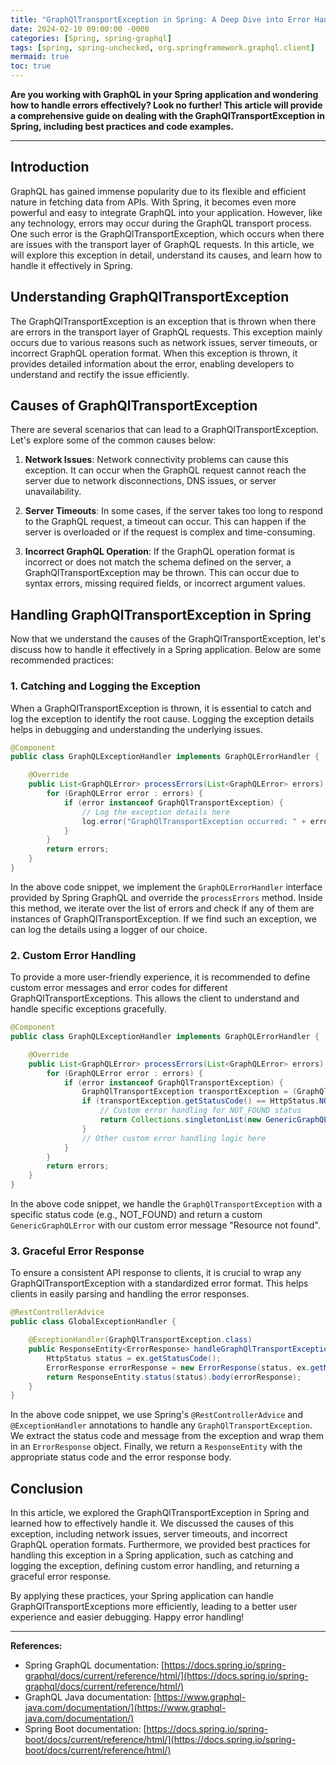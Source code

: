 ```yaml
---
title: "GraphQlTransportException in Spring: A Deep Dive into Error Handling in GraphQL"
date: 2024-02-10 09:00:00 -0000
categories: [Spring, spring-graphql]
tags: [spring, spring-unchecked, org.springframework.graphql.client]
mermaid: true
toc: true
---
```



**Are you working with GraphQL in your Spring application and wondering how to handle errors effectively? Look no further! This article will provide a comprehensive guide on dealing with the GraphQlTransportException in Spring, including best practices and code examples.**

---

## Introduction

GraphQL has gained immense popularity due to its flexible and efficient nature in fetching data from APIs. With Spring, it becomes even more powerful and easy to integrate GraphQL into your application. However, like any technology, errors may occur during the GraphQL transport process. One such error is the GraphQlTransportException, which occurs when there are issues with the transport layer of GraphQL requests. In this article, we will explore this exception in detail, understand its causes, and learn how to handle it effectively in Spring.

## Understanding GraphQlTransportException

The GraphQlTransportException is an exception that is thrown when there are errors in the transport layer of GraphQL requests. This exception mainly occurs due to various reasons such as network issues, server timeouts, or incorrect GraphQL operation format. When this exception is thrown, it provides detailed information about the error, enabling developers to understand and rectify the issue efficiently.

## Causes of GraphQlTransportException

There are several scenarios that can lead to a GraphQlTransportException. Let's explore some of the common causes below:

1. **Network Issues**: Network connectivity problems can cause this exception. It can occur when the GraphQL request cannot reach the server due to network disconnections, DNS issues, or server unavailability.

2. **Server Timeouts**: In some cases, if the server takes too long to respond to the GraphQL request, a timeout can occur. This can happen if the server is overloaded or if the request is complex and time-consuming.

3. **Incorrect GraphQL Operation**: If the GraphQL operation format is incorrect or does not match the schema defined on the server, a GraphQlTransportException may be thrown. This can occur due to syntax errors, missing required fields, or incorrect argument values.

## Handling GraphQlTransportException in Spring

Now that we understand the causes of the GraphQlTransportException, let's discuss how to handle it effectively in a Spring application. Below are some recommended practices:

### 1. Catching and Logging the Exception

When a GraphQlTransportException is thrown, it is essential to catch and log the exception to identify the root cause. Logging the exception details helps in debugging and understanding the underlying issues.

```java
@Component
public class GraphQLExceptionHandler implements GraphQLErrorHandler {

    @Override
    public List<GraphQLError> processErrors(List<GraphQLError> errors) {
        for (GraphQLError error : errors) {
            if (error instanceof GraphQlTransportException) {
                // Log the exception details here
                log.error("GraphQlTransportException occurred: " + error.getMessage());
            }
        }
        return errors;
    }
}
```

In the above code snippet, we implement the `GraphQLErrorHandler` interface provided by Spring GraphQL and override the `processErrors` method. Inside this method, we iterate over the list of errors and check if any of them are instances of GraphQlTransportException. If we find such an exception, we can log the details using a logger of our choice.

### 2. Custom Error Handling

To provide a more user-friendly experience, it is recommended to define custom error messages and error codes for different GraphQlTransportExceptions. This allows the client to understand and handle specific exceptions gracefully.

```java
@Component
public class GraphQLExceptionHandler implements GraphQLErrorHandler {

    @Override
    public List<GraphQLError> processErrors(List<GraphQLError> errors) {
        for (GraphQLError error : errors) {
            if (error instanceof GraphQlTransportException) {
                GraphQlTransportException transportException = (GraphQlTransportException) error;
                if (transportException.getStatusCode() == HttpStatus.NOT_FOUND) {
                    // Custom error handling for NOT_FOUND status
                    return Collections.singletonList(new GenericGraphQLError("Resource not found"));
                }
                // Other custom error handling logic here
            }
        }
        return errors;
    }
}
```

In the above code snippet, we handle the `GraphQlTransportException` with a specific status code (e.g., NOT_FOUND) and return a custom `GenericGraphQLError` with our custom error message "Resource not found".

### 3. Graceful Error Response

To ensure a consistent API response to clients, it is crucial to wrap any GraphQlTransportException with a standardized error format. This helps clients in easily parsing and handling the error responses.

```java
@RestControllerAdvice
public class GlobalExceptionHandler {

    @ExceptionHandler(GraphQlTransportException.class)
    public ResponseEntity<ErrorResponse> handleGraphQlTransportException(GraphQlTransportException ex) {
        HttpStatus status = ex.getStatusCode();
        ErrorResponse errorResponse = new ErrorResponse(status, ex.getMessage());
        return ResponseEntity.status(status).body(errorResponse);
    }
}
```

In the above code snippet, we use Spring's `@RestControllerAdvice` and `@ExceptionHandler` annotations to handle any `GraphQlTransportException`. We extract the status code and message from the exception and wrap them in an `ErrorResponse` object. Finally, we return a `ResponseEntity` with the appropriate status code and the error response body.

## Conclusion

In this article, we explored the GraphQlTransportException in Spring and learned how to effectively handle it. We discussed the causes of this exception, including network issues, server timeouts, and incorrect GraphQL operation formats. Furthermore, we provided best practices for handling this exception in a Spring application, such as catching and logging the exception, defining custom error handling, and returning a graceful error response.

By applying these practices, your Spring application can handle GraphQlTransportExceptions more efficiently, leading to a better user experience and easier debugging. Happy error handling!

---
**References:**
- Spring GraphQL documentation: [https://docs.spring.io/spring-graphql/docs/current/reference/html/](https://docs.spring.io/spring-graphql/docs/current/reference/html/)
- GraphQL Java documentation: [https://www.graphql-java.com/documentation/](https://www.graphql-java.com/documentation/)
- Spring Boot documentation: [https://docs.spring.io/spring-boot/docs/current/reference/html/](https://docs.spring.io/spring-boot/docs/current/reference/html/)